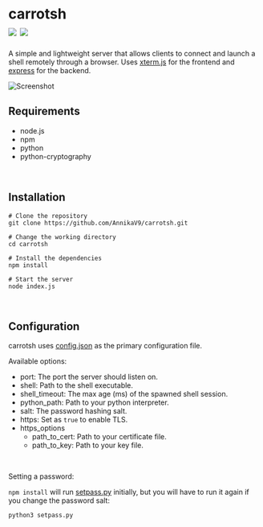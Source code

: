 
# carrotsh <br /> <a target="_blank" href="https://github.com/AnnikaV9/carrotsh" title="Version"><img src="https://img.shields.io/static/v1?label=Version&message=0.1.0&color=red"></a> <a target="_blank" href="https://github.com/AnnikaV9/carrotsh/blob/master/LICENSE" title="License"><img src="https://img.shields.io/static/v1?label=License&message=The%20Unlicense&color=blue"></a>
A simple and lightweight server that allows clients to connect and launch a shell remotely through a browser. Uses [xterm.js](https://github.com/xtermjs/xterm.js/) for the frontend and [express](https://github.com/expressjs/express) for the backend.


![Screenshot](https://cdn.discordapp.com/attachments/699852562505138236/916156149143842906/record1.gif)
<br />

## Requirements
 - node.js
 - npm
 - python
 - python-cryptography
 
<br />
 
## Installation
```
# Clone the repository
git clone https://github.com/AnnikaV9/carrotsh.git
 
# Change the working directory
cd carrotsh

# Install the dependencies
npm install

# Start the server
node index.js
```

<br />

## Configuration
carrotsh uses [config.json](https://github.com/AnnikaV9/carrotsh/blob/master/config.json) as the primary configuration file.

Available options:
 - port: The port the server should listen on.
 - shell: Path to the shell executable.
 - shell_timeout: The max age (ms) of the spawned shell session.
 - python_path: Path to your python interpreter.
 - salt: The password hashing salt.
 - https: Set as `true` to enable TLS.
 - https_options
    * path_to_cert: Path to your certificate file.
    * path_to_key: Path to your key file.

<br />

Setting a password:

`npm install` will run [setpass.py](https://github.com/AnnikaV9/carrotsh/blob/master/setpass.py) initially, but you will have to run it again if you change the password salt:
```
python3 setpass.py
```
